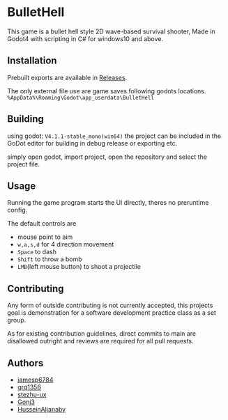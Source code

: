 # BulletHell

This game is a bullet hell style 2D wave-based survival shooter, Made in Godot4 with scripting in C# for windows10 and above.

## Installation

Prebuilt exports are available in [Releases](https://github.com/Gonj3/BulletHell/releases).

The only external file use are game saves following godots locations.
`%AppData%\Roaming\Godot\app_userdata\BulletHell`

## Building

using godot: `V4.1.1-stable_mono(win64)`
the project can be included in the GoDot editor for building in debug release or exporting etc.

simply open godot, import project, open the repository and select the project file.

## Usage

Running the game program starts the Ui directly, theres no preruntime config.

The default controls are
- mouse point to aim
- `w,a,s,d` for 4 direction movement
- `Space` to dash
- `Shift` to throw a bomb
- `LMB`(left mouse button) to shoot a projectile

## Contributing

Any form of outside contributing is not currently accepted, this projects goal is demonstration for a software development practice class as a set group.

As for existing contribution guidelines, direct commits to main are disallowed outright and reviews are required for all pull requests.

## Authors
* [jamesp6784](https://github.com/jamesp6784)
* [qrq1356](https://github.com/qrq1356)
* [stezhu-ux](https://github.com/stezhu-ux)
* [Gonj3](https://github.com/Gonj3)
* [HusseinAljanaby](https://github.com/HusseinAljanaby)